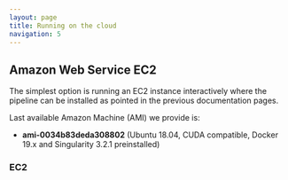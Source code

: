 ```yaml
---
layout: page
title: Running on the cloud 
navigation: 5
---
```


## Amazon Web Service EC2

The simplest option is running an EC2 instance interactively where the pipeline can be installed as pointed in the previous documentation pages.

Last available Amazon Machine (AMI) we provide is:
* **ami-0034b83deda308802** (Ubuntu 18.04, CUDA compatible, Docker 19.x and Singularity 3.2.1 preinstalled)

### EC2